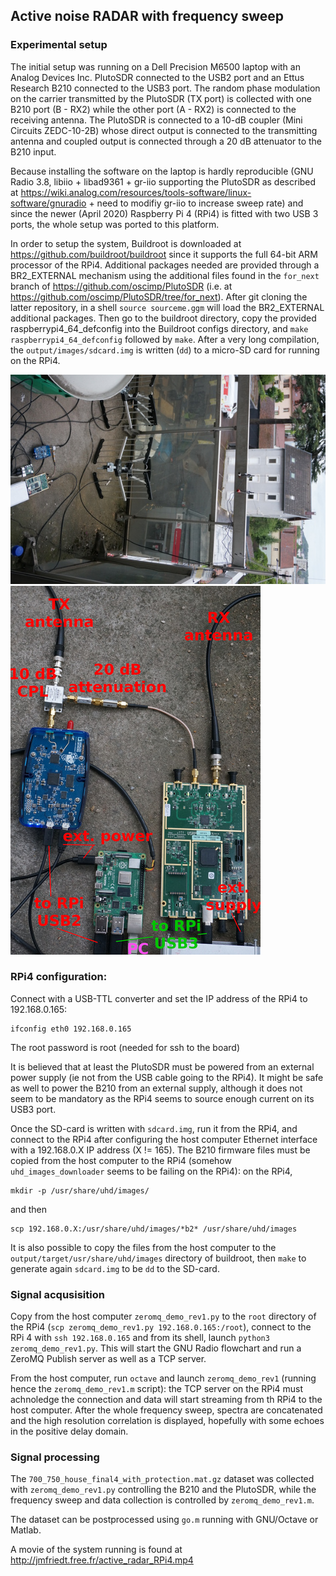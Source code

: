 ## Active noise RADAR with frequency sweep

### Experimental setup

The initial setup was running on a Dell Precision M6500 laptop with an Analog
Devices Inc. PlutoSDR connected to the USB2 port and an Ettus Research B210
connected to the USB3 port. The random phase modulation on the carrier transmitted 
by the PlutoSDR (TX port) is collected with one B210 port (B - RX2) while the
other port (A - RX2) is connected to the receiving antenna. The PlutoSDR is connected
to a 10-dB coupler (Mini Circuits ZEDC-10-2B) whose direct output is connected to the
transmitting antenna and coupled output is connected through a 20 dB attenuator
to the B210 input.

Because installing the software on the laptop is hardly reproducible (GNU Radio 3.8,
libiio + libad9361 + gr-iio supporting the PlutoSDR as described at
https://wiki.analog.com/resources/tools-software/linux-software/gnuradio + need
to modifiy gr-iio to increase sweep rate) and since the newer (April 2020) Raspberry Pi 4 (RPi4)
is fitted with two USB 3 ports, the whole setup was ported to this platform.

In order to setup the system, Buildroot is downloaded at https://github.com/buildroot/buildroot
since it supports the full 64-bit ARM processor of the RPi4. Additional packages needed are
provided through a BR2_EXTERNAL mechanism using the additional files found in the ``for_next``
branch of https://github.com/oscimp/PlutoSDR (i.e. at
https://github.com/oscimp/PlutoSDR/tree/for_next). After git cloning the latter repository, 
in a shell ``source sourceme.ggm`` will load the BR2_EXTERNAL additional packages. Then go to 
the buildroot directory, copy the provided raspberrypi4_64_defconfig into the Buildroot configs
directory, and ``make raspberrypi4_64_defconfig`` followed by ``make``. After a very long 
compilation, the ``output/images/sdcard.img`` is written (``dd``) to a micro-SD card for
running on the RPi4.

<img src=pictures/DSC00624smallr.jpg>  <img src=pictures/DSC00625small.jpg>


### RPi4 configuration:

Connect with a USB-TTL converter and set the IP address of the RPi4 to 192.168.0.165:
```shell
ifconfig eth0 192.168.0.165
```

The root password is root (needed for ssh to the board)

It is believed that at least the PlutoSDR must be powered from an external power
supply (ie not from the USB cable going to the RPi4). It might be safe as well to
power the B210 from an external supply, although it does not seem to be mandatory as
the RPi4 seems to source enough current on its USB3 port.

Once the SD-card is written with ``sdcard.img``, run it from the RPi4, and connect
to the RPi4 after configuring the host computer Ethernet interface with a 192.168.0.X
IP address (X != 165). The B210 firmware files must be copied from the host computer
to the RPi4 (somehow ``uhd_images_downloader`` seems to be failing on the RPi4):
on the RPi4, 
```shell
mkdir -p /usr/share/uhd/images/
``` 
and then 
```shell
scp 192.168.0.X:/usr/share/uhd/images/*b2* /usr/share/uhd/images
```

It is also possible to copy the files from the host computer to the 
``output/target/usr/share/uhd/images`` directory of buildroot, then ``make`` to
generate again ``sdcard.img`` to be ``dd`` to the SD-card.

### Signal acqusisition

Copy from the host computer ``zeromq_demo_rev1.py`` to the ``root`` directory
of the RPi4 (``scp zeromq_demo_rev1.py 192.168.0.165:/root``), connect to the
RPi 4 with ``ssh 192.168.0.165`` and from its shell, launch ``python3 zeromq_demo_rev1.py``.
This will start the GNU Radio flowchart and run a ZeroMQ Publish server as well as a TCP
server.

From the host computer, run ``octave`` and launch ``zeromq_demo_rev1`` (running hence
the ``zeromq_demo_rev1.m`` script): the TCP server on the RPi4 must achnoledge the connection
and data will start streaming from th RPi4 to the host computer. After the whole
frequency sweep, spectra are concatenated and the high resolution correlation is displayed,
hopefully with some echoes in the positive delay domain.

### Signal processing

The ``700_750_house_final4_with_protection.mat.gz`` dataset was collected with 
``zeromq_demo_rev1.py`` controlling the B210 and the PlutoSDR, while the frequency sweep 
and data collection is controlled by ``zeromq_demo_rev1.m``.

The dataset can be postprocessed using ``go.m`` running with GNU/Octave or Matlab.

A movie of the system running is found at http://jmfriedt.free.fr/active_radar_RPi4.mp4
